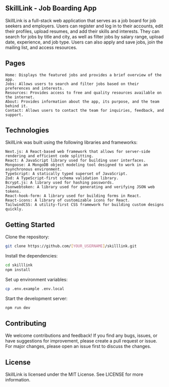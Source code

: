 ## SkillLink - Job Boarding App

SkillLink is a full-stack web application that serves as a job board for job seekers and employers. Users can register and log in to their accounts, edit their profiles, upload resumes, and add their skills and interests. They can search for jobs by title and city, as well as filter jobs by salary range, upload date, experience, and job type. Users can also apply and save jobs, join the mailing list, and access resources.

## Pages

    Home: Displays the featured jobs and provides a brief overview of the app.
    Jobs: Allows users to search and filter jobs based on their preferences and interests.
    Resources: Provides access to free and quality resources available on the internet.
    About: Provides information about the app, its purpose, and the team behind it.
    Contact: Allows users to contact the team for inquiries, feedback, and support.

## Technologies

SkillLink was built using the following libraries and frameworks:

    Next.js: A React-based web framework that allows for server-side rendering and efficient code splitting.
    React: A JavaScript library used for building user interfaces.
    Mongoose: A MongoDB object modeling tool designed to work in an asynchronous environment.
    TypeScript: A statically typed superset of JavaScript.
    Zod: A TypeScript-first schema validation library.
    Bcrypt.js: A library used for hashing passwords.
    Jsonwebtoken: A library used for generating and verifying JSON web tokens.
    React-hook-form: A library used for building forms in React.
    React-icons: A library of customizable icons for React.
    TailwindCSS: A utility-first CSS framework for building custom designs quickly.

## Getting Started

Clone the repository:

```bash
git clone https://github.com/[YOUR_USERNAME]/skilllink.git
```
Install the dependencies:

```bash
cd skilllink
npm install
```

Set up environment variables:

```bash
cp .env.example .env.local
```

Start the development server:

```bash
npm run dev
```

## Contributing

We welcome contributions and feedback! If you find any bugs, issues, or have suggestions for improvement, please create a pull request or issue. For major changes, please open an issue first to discuss the changes.

## License

SkillLink is licensed under the MIT License. See LICENSE for more information.